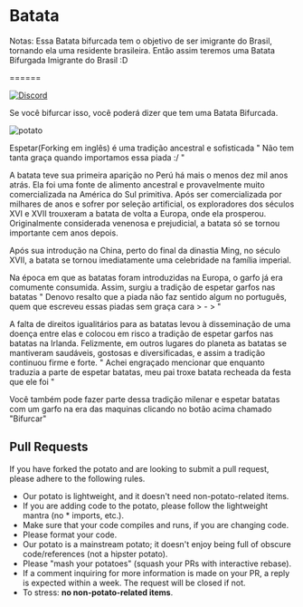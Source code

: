 Batata
======

Notas:
 Essa Batata bifurcada tem o objetivo de ser imigrante do Brasil, tornando ela uma residente brasileira. Então assim teremos uma Batata Bifurgada Imigrante do Brasil :D

======

[![Discord](https://i.imgur.com/HLPoNnY.png)](https://discord.gg/5hBDT2P)

Se você bifurcar isso, você poderá dizer que tem uma Batata Bifurcada. 

![potato](http://i.imgur.com/dRnvRZZ.jpg)

Espetar(Forking em inglês) é uma tradição ancestral e sofisticada
" Não tem tanta graça quando importamos essa piada :/ "



A batata teve sua primeira aparição no Perú há mais o menos dez mil anos atrás. Ela foi uma fonte de alimento ancestral e provavelmente muito comercializada na América do Sul primitiva. Após ser comercializada por milhares de anos e sofrer por seleção artificial, os exploradores dos séculos XVI e XVII trouxeram a batata de volta a Europa, onde ela prosperou. Originalmente considerada venenosa e prejudicial, a batata só se tornou importante cem anos depois.

Após sua introdução na China, perto do final da dinastia Ming, no século XVII, a batata se tornou imediatamente uma celebridade na família imperial.

Na época em que as batatas foram introduzidas na Europa, o garfo já era comumente consumida. Assim, surgiu a tradição de espetar garfos nas batatas
" Denovo resalto que a piada não faz sentido algum no português, quem que escreveu essas piadas sem graça cara > - > "


A falta de direitos igualitários para as batatas levou à disseminação de uma doença entre elas e colocou em risco a tradição de espetar garfos nas batatas na Irlanda. Felizmente, em outros lugares do planeta as batatas se mantiveram saudáveis, gostosas e diversificadas, e assim a tradição continuou firme e forte.
" Achei engraçado mencionar que enquanto traduzia a parte de espetar batatas, meu pai troxe batata recheada da festa que ele foi "

Você também pode fazer parte dessa tradição milenar e espetar batatas com um garfo na era das maquinas clicando no botão acima chamado "Bifurcar"

Pull Requests
-------------

If you have forked the potato and are looking to submit a pull request, please adhere to the following rules.

- Our potato is lightweight, and it doesn't need non-potato-related items.
- If you are adding code to the potato, please follow the lightweight mantra (no * imports, etc.).
- Make sure that your code compiles and runs, if you are changing code.
- Please format your code.
- Our potato is a mainstream potato; it doesn't enjoy being full of obscure code/references (not a hipster potato).
- Please "mash your potatoes" (squash your PRs with interactive rebase).
- If a comment inquiring for more information is made on your PR, a reply is expected within a week. The request will be closed if not.
- To stress: **no non-potato-related items**.
